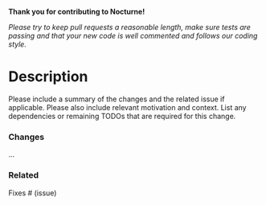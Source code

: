 **Thank you for contributing to Nocturne!**

_Please try to keep pull requests a reasonable length, make sure tests are passing and that your new code is well commented and follows our coding style._

# Description

Please include a summary of the changes and the related issue if applicable. Please also include relevant motivation and context. List any dependencies or remaining TODOs that are required for this change.

### Changes

...

### Related

Fixes # (issue)
